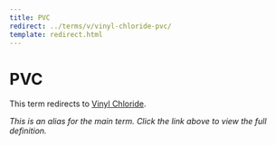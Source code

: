 ```yaml
---
title: PVC
redirect: ../terms/v/vinyl-chloride-pvc/
template: redirect.html
---
```


# PVC

This term redirects to [Vinyl Chloride](../terms/v/vinyl-chloride-pvc/).

*This is an alias for the main term. Click the link above to view the full definition.*

